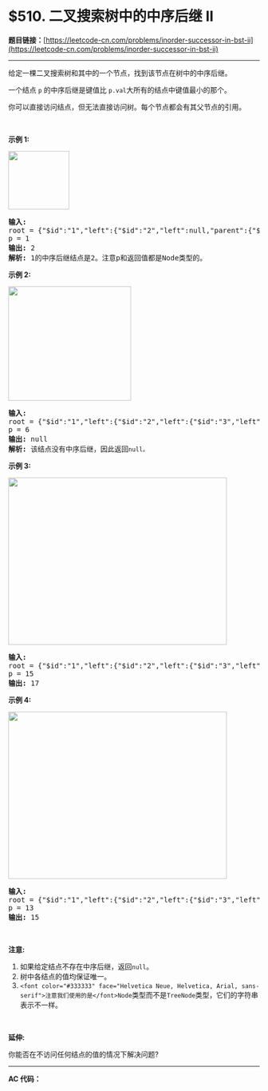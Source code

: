 # $510. 二叉搜索树中的中序后继 II

**题目链接：**[https://leetcode-cn.com/problems/inorder-successor-in-bst-ii](https://leetcode-cn.com/problems/inorder-successor-in-bst-ii)

---

<div class="content__1Y2H">
 <div class="notranslate">
  <p>给定一棵二叉搜索树和其中的一个节点，找到该节点在树中的中序后继。</p> 
  <p>一个结点&nbsp;<code>p</code>&nbsp;的中序后继是键值比&nbsp;<code>p.val</code>大所有的结点中键值最小的那个。</p> 
  <p>你可以直接访问结点，但无法直接访问树。每个节点都会有其父节点的引用。</p> 
  <p>&nbsp;</p> 
  <p><strong>示例 1:</strong></p> 
  <p><img style="height: 117px; width: 122px;" src="/uploads/2019/01/23/285_example_1.PNG" alt=""></p> 
  <pre class="language-text"><strong>输入: </strong>
root = {"$id":"1","left":{"$id":"2","left":null,"parent":{"$ref":"1"},"right":null,"val":1},"parent":null,"right":{"$id":"3","left":null,"parent":{"$ref":"1"},"right":null,"val":3},"val":2}
p = 1
<strong>输出: </strong>2
<strong>解析: </strong>1的中序后继结点是2。注意p和返回值都是Node类型的。
</pre> 
  <p><strong>示例 2:</strong></p> 
  <p><img style="height: 229px; width: 246px;" src="/uploads/2019/01/23/285_example_2.PNG" alt=""></p> 
  <pre class="language-text"><strong>输入: </strong>
root = {"$id":"1","left":{"$id":"2","left":{"$id":"3","left":{"$id":"4","left":null,"parent":{"$ref":"3"},"right":null,"val":1},"parent":{"$ref":"2"},"right":null,"val":2},"parent":{"$ref":"1"},"right":{"$id":"5","left":null,"parent":{"$ref":"2"},"right":null,"val":4},"val":3},"parent":null,"right":{"$id":"6","left":null,"parent":{"$ref":"1"},"right":null,"val":6},"val":5}
p = 6
<strong>输出: </strong>null
<strong>解析: </strong>该结点没有中序后继，因此返回<code>null。</code>
</pre> 
  <p><strong>示例&nbsp;3:</strong></p> 
  <p><img style="height: 335px; width: 438px;" src="/uploads/2019/02/02/285_example_34.PNG" alt=""></p> 
  <pre class="language-text"><strong>输入: </strong>
root = {"$id":"1","left":{"$id":"2","left":{"$id":"3","left":{"$id":"4","left":null,"parent":{"$ref":"3"},"right":null,"val":2},"parent":{"$ref":"2"},"right":{"$id":"5","left":null,"parent":{"$ref":"3"},"right":null,"val":4},"val":3},"parent":{"$ref":"1"},"right":{"$id":"6","left":null,"parent":{"$ref":"2"},"right":{"$id":"7","left":{"$id":"8","left":null,"parent":{"$ref":"7"},"right":null,"val":9},"parent":{"$ref":"6"},"right":null,"val":13},"val":7},"val":6},"parent":null,"right":{"$id":"9","left":{"$id":"10","left":null,"parent":{"$ref":"9"},"right":null,"val":17},"parent":{"$ref":"1"},"right":{"$id":"11","left":null,"parent":{"$ref":"9"},"right":null,"val":20},"val":18},"val":15}
p = 15
<strong>输出: </strong>17
</pre> 
  <p><strong>示例&nbsp;4:</strong></p> 
  <p><img style="height: 335px; width: 438px;" src="/uploads/2019/02/02/285_example_34.PNG" alt=""></p> 
  <pre class="language-text"><strong>输入: </strong>
root = {"$id":"1","left":{"$id":"2","left":{"$id":"3","left":{"$id":"4","left":null,"parent":{"$ref":"3"},"right":null,"val":2},"parent":{"$ref":"2"},"right":{"$id":"5","left":null,"parent":{"$ref":"3"},"right":null,"val":4},"val":3},"parent":{"$ref":"1"},"right":{"$id":"6","left":null,"parent":{"$ref":"2"},"right":{"$id":"7","left":{"$id":"8","left":null,"parent":{"$ref":"7"},"right":null,"val":9},"parent":{"$ref":"6"},"right":null,"val":13},"val":7},"val":6},"parent":null,"right":{"$id":"9","left":{"$id":"10","left":null,"parent":{"$ref":"9"},"right":null,"val":17},"parent":{"$ref":"1"},"right":{"$id":"11","left":null,"parent":{"$ref":"9"},"right":null,"val":20},"val":18},"val":15}
p = 13
<strong>输出: </strong>15
</pre> 
  <p>&nbsp;</p> 
  <p><strong>注意:</strong></p> 
  <ol> 
   <li>如果给定结点不存在中序后继，返回<code>null</code>。</li> 
   <li>树中各结点的值均保证唯一。</li> 
   <li><code>&lt;font color="#333333" face="Helvetica Neue, Helvetica, Arial, sans-serif"&gt;<span style="">注意我们使用的是</span>&lt;/font&gt;Node</code>类型而不是<code>TreeNode</code>类型，它们的字符串表示不一样。</li> 
  </ol> 
  <p>&nbsp;</p> 
  <p><strong>延伸:</strong></p> 
  <p>你能否在不访问任何结点的值的情况下解决问题?</p> 
 </div>
</div>

---

**AC 代码：**

```java

```